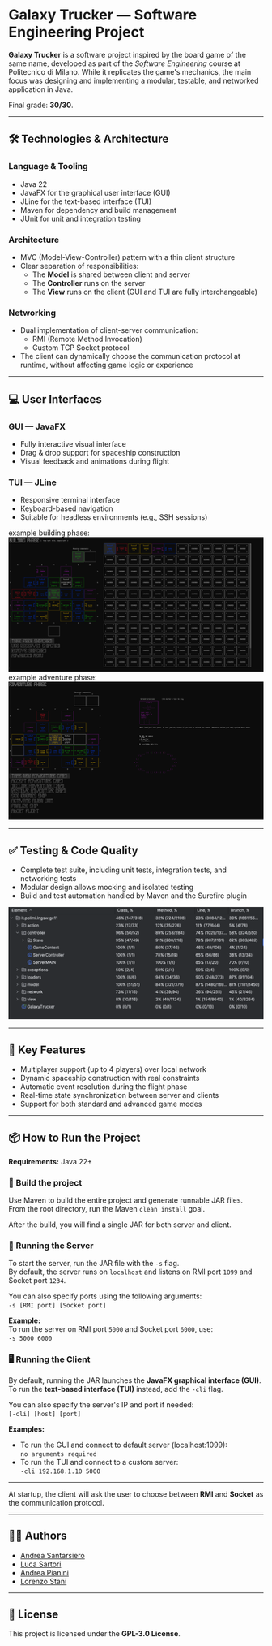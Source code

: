 # Galaxy Trucker — Software Engineering Project

**Galaxy Trucker** is a software project inspired by the board game of the same name, developed as part of the *Software Engineering* course at Politecnico di Milano. While it replicates the game's mechanics, the main focus was designing and implementing a modular, testable, and networked application in Java.

Final grade: **30/30**.

---

## 🛠️ Technologies & Architecture

### Language & Tooling
- Java 22
- JavaFX for the graphical user interface (GUI)
- JLine for the text-based interface (TUI)
- Maven for dependency and build management
- JUnit for unit and integration testing

### Architecture
- MVC (Model-View-Controller) pattern with a thin client structure
- Clear separation of responsibilities:
  - The **Model** is shared between client and server
  - The **Controller** runs on the server
  - The **View** runs on the client (GUI and TUI are fully interchangeable)

### Networking
- Dual implementation of client-server communication:
  - RMI (Remote Method Invocation)
  - Custom TCP Socket protocol
- The client can dynamically choose the communication protocol at runtime, without affecting game logic or experience

---

## 💻 User Interfaces

### GUI — JavaFX
- Fully interactive visual interface
- Drag & drop support for spaceship construction
- Visual feedback and animations during flight

### TUI — JLine
- Responsive terminal interface
- Keyboard-based navigation
- Suitable for headless environments (e.g., SSH sessions)

example building phase:
![TUI](img/cli-building.png)
example adventure phase:
![TUI](img/cli-adventure.png)

---

## ✅ Testing & Code Quality

- Complete test suite, including unit tests, integration tests, and networking tests
- Modular design allows mocking and isolated testing
- Build and test automation handled by Maven and the Surefire plugin

![TUI](docs/Coverage.png)

---

## 🚀 Key Features

- Multiplayer support (up to 4 players) over local network
- Dynamic spaceship construction with real constraints
- Automatic event resolution during the flight phase
- Real-time state synchronization between server and clients
- Support for both standard and advanced game modes

---

## 📦 How to Run the Project

**Requirements:** Java 22+

### 🔧 Build the project

Use Maven to build the entire project and generate runnable JAR files.  
From the root directory, run the Maven `clean install` goal.

After the build, you will find a single JAR for both server and client.


### 🚀 Running the Server

To start the server, run the JAR file with the `-s` flag.  
By default, the server runs on `localhost` and listens on RMI port `1099` and Socket port `1234`.

You can also specify ports using the following arguments:  
`-s [RMI port] [Socket port]`

**Example:**  
To run the server on RMI port `5000` and Socket port `6000`, use:  
`-s 5000 6000`


### 🖥️ Running the Client

By default, running the JAR launches the **JavaFX graphical interface (GUI)**.  
To run the **text-based interface (TUI)** instead, add the `-cli` flag.

You can also specify the server's IP and port if needed:  
`[-cli] [host] [port]`

**Examples:**
- To run the GUI and connect to default server (localhost:1099):  
  `no arguments required`
- To run the TUI and connect to a custom server:  
  `-cli 192.168.1.10 5000`

---

At startup, the client will ask the user to choose between **RMI** and **Socket** as the communication protocol.


---

## 👨‍💻 Authors

- [Andrea Santarsiero](https://github.com/AndreaSantarsiero)  
- [Luca Sartori](https://github.com/Luca-Sartori)  
- [Andrea Pianini](https://github.com/AndreaPianini)  
- [Lorenzo Stani](https://github.com/lorenzostani)

---

## 📄 License

This project is licensed under the **GPL-3.0 License**.
